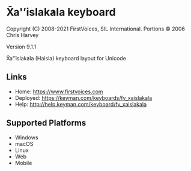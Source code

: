 X̄a'ʼislak̓ala keyboard
======================

Copyright (C) 2008-2021 FirstVoices, SIL International. Portions © 2006 Chris Harvey

Version 9.1.1

X̄a'ʼislak̓ala (Haisla) keyboard layout for Unicode

Links
-----

 * Home:     <https://www.firstvoices.com>
 * Deployed: <https://keyman.com/keyboards/fv_xaislakala>
 * Help:     <http://help.keyman.com/keyboard/fv_xaislakala>
 
Supported Platforms
-------------------

 * Windows
 * macOS
 * Linux
 * Web
 * Mobile
 
